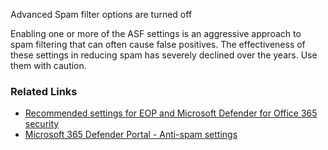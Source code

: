 Advanced Spam filter options are turned off

Enabling one or more of the ASF settings is an aggressive approach to spam filtering that can often cause false positives. The effectiveness of these settings in reducing spam has severely declined over the years. Use them with caution.

### Related Links

* [Recommended settings for EOP and Microsoft Defender for Office 365 security](https://aka.ms/orca-atpp-docs-6) 
* [Microsoft 365 Defender Portal - Anti-spam settings](https://security.microsoft.com/antispam)

